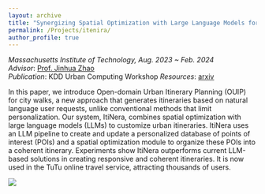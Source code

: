 ```yaml
---
layout: archive
title: "Synergizing Spatial Optimization with Large Language Models for Open-Domain Urban Itinerary Planning"
permalink: /Projects/itenira/
author_profile: true
---
```


*Massachusetts Institute of Technology, Aug. 2023 ~ Feb. 2024*  
*Advisor*:  [Prof. Jinhua Zhao](https://mobility.mit.edu/)  
*Publication*: KDD Urban Computing Workshop
*Resources*: [arxiv](https://arxiv.org/abs/2402.07204) 

In this paper, we introduce Open-domain Urban Itinerary Planning (OUIP) for city walks, a new approach that generates itineraries based on natural language user requests, unlike conventional methods that limit personalization. Our system, ItiNera, combines spatial optimization with large language models (LLMs) to customize urban itineraries. ItiNera uses an LLM pipeline to create and update a personalized database of points of interest (POIs) and a spatial optimization module to organize these POIs into a coherent itinerary. Experiments show ItiNera outperforms current LLM-based solutions in creating responsive and coherent itineraries. It is now used in the TuTu online travel service, attracting thousands of users.

![](../../files/itenira.jpeg)

<!-- <object data="../../files/stzinb.pdf" width="1000" height="1000" type='application/pdf'></object> -->